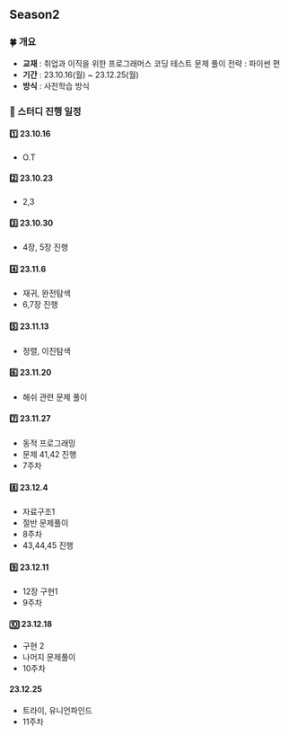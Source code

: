 ## Season2
### 🍀 개요
- **교재** : 취업과 이직을 위한 프로그래머스 코딩 테스트 문제 풀이 전략 : 파이썬 편
- **기간** : 23.10.16(월) ~ 23.12.25(월)
- **방식** : 사전학습 방식


### 🎁 스터디 진행 일정
#### 1️⃣ 23.10.16
- O.T

#### 2️⃣ 23.10.23
- 2,3

#### 3️⃣ 23.10.30
- 4장, 5장 진행

#### 4️⃣ 23.11.6
- 재귀, 완전탐색
- 6,7장 진행

#### 5️⃣ 23.11.13
- 정렬, 이진탐색

#### 6️⃣ 23.11.20
- 해쉬 관련 문제 풀이

#### 7️⃣ 23.11.27
- 동적 프로그래밍
- 문제 41,42 진행
- 7주차

#### 8️⃣ 23.12.4
- 자료구조1
- 절반 문제풀이
- 8주차
- 43,44,45 진행

#### 9️⃣ 23.12.11
- 12장 구현1
- 9주차

#### 🔟 23.12.18
- 구현 2
- 나머지 문제풀이
- 10주차

#### 23.12.25
- 트라이, 유니언파인드
- 11주차
